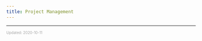 ```yaml
---
title: Project Management
---
```


---

<sup><sub><font color="#a6a6a6">Updated: 2020-10-11</font></sub></sup>
